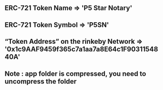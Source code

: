 ## ERC-721 Token Name => 'P5 Star Notary'
## ERC-721 Token Symbol => 'P5SN'
## “Token Address” on the rinkeby Network => '0x1c9AAF9459f365c7a1aa7a8E64c1F9031154840A'

## Note : app folder is compressed, you need to uncompress the folder


